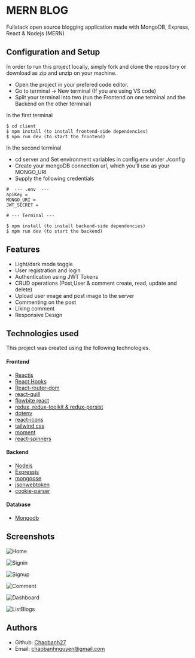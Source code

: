 
# MERN BLOG

Fullstack open source blogging application made with MongoDB, Express, React & Nodejs (MERN)

## Configuration and Setup
In order to run this project locally, simply fork and clone the repository or download as zip and unzip on your machine.

* Open the project in your prefered code editor.
* Go to terminal -> New terminal (If you are using VS code)
* Split your terminal into two (run the Frontend on one terminal and the Backend on the other terminal)

In the first terminal
~~~~
$ cd client
$ npm install (to install frontend-side dependencies)
$ npm run dev (to start the frontend)
~~~~

In the second terminal

* cd server and Set environment variables in config.env under ./config
* Create your mongoDB connection url, which you'll use as your MONGO_URI
* Supply the following credentials

~~~~
#  --- .env  ---
apiKey = 
MONGO_URI = 
JWT_SECRET =
~~~~

~~~~
# --- Terminal ---

$ npm install (to install backend-side dependencies)
$ npm run dev (to start the backend)
~~~~
## Features

- Light/dark mode toggle
- User registration and login
- Authentication using JWT Tokens
- CRUD operations (Post,User & comment create, read, update and delete)
- Upload user ımage and post ımage to the server
- Commenting on the post
- Liking comment
- Responsive Design


## Technologies used
This project was created using the following technologies.

#### Frontend
- [Reactjs](https://react.dev/)
- [React Hooks](https://legacy.reactjs.org/docs/hooks-intro.html)
- [React-router-dom](https://www.npmjs.com/package/react-router-dom)
- [react-quill](https://www.npmjs.com/package/react-quill)
- [flowbite react](https://flowbite-react.com/)
- [redux, redux-toolkit & redux-persist](https://redux.js.org/)
- [dotenv](https://www.npmjs.com/package/dotenv)
- [react-icons](https://react-icons.github.io/react-icons/)
- [tailwind css](https://tailwindcss.com/)
- [moment](https://www.npmjs.com/package/moment)
- [react-spinners](https://www.npmjs.com/package/react-spinners)
#### Backend
- [Nodejs](https://nodejs.org/en)
- [Expressjs](https://expressjs.com/)
- [mongoose](https://mongoosejs.com/)
- [jsonwebtoken](https://www.npmjs.com/package/jsonwebtoken)
- [cookie-parser](https://www.npmjs.com/package/cookie-parser)
#### Database
- [Mongodb](https://www.mongodb.com/)

## Screenshots

![Home](https://res.cloudinary.com/dbk1x83kg/image/upload/v1712389047/mern-blog%20preview%20images/Screenshot_2024-04-06_143433_fnzuio.png)

![Signin](https://res.cloudinary.com/dbk1x83kg/image/upload/v1712389046/mern-blog%20preview%20images/Screenshot_2024-04-06_143407_kzhtpq.png)

![Signup](https://res.cloudinary.com/dbk1x83kg/image/upload/v1712389046/mern-blog%20preview%20images/Screenshot_2024-04-06_143417_nyog39.png)

![Comment](https://res.cloudinary.com/dbk1x83kg/image/upload/v1712389046/mern-blog%20preview%20images/Screenshot_2024-04-06_143510_hbewr2.png)

![Dashboard](https://res.cloudinary.com/dbk1x83kg/image/upload/v1712389651/mern-blog%20preview%20images/Screenshot_2024-04-06_144718_u3hvlf.png)

![ListBlogs](https://res.cloudinary.com/dbk1x83kg/image/upload/v1712389047/mern-blog%20preview%20images/Screenshot_2024-04-06_143451_ggi41f.png)



## Authors

- Github: [Chaobanh27](https://github.com/Chaobanh27)
- Email: chaobanhnguyen@gmail.com

